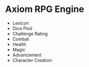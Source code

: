# Axiom RPG Engine

* Lexicon
* Dice Pool
* Challenge Rating
* Combat
* Health
* Magic
* Advancement
* Character Creation

